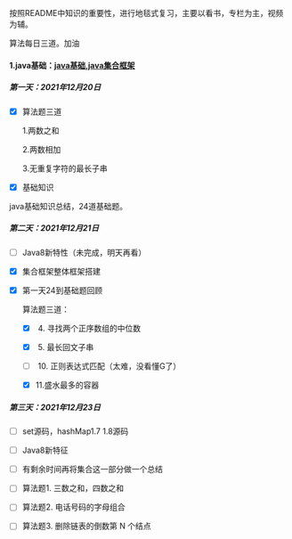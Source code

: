 按照README中知识的重要性，进行地毯式复习，主要以看书，专栏为主，视频为辅。

算法每日三道。加油

#### 1.java基础：[java基础](./java基础/java基础.md),[java集合框架](./java基础/java集合框架.md)

##### 第一天：2021年12月20日

*   [x] 算法题三道

    1.两数之和

    2.两数相加

    3.无重复字符的最长子串

*   [x] 基础知识

java基础知识总结，24道基础题。

##### 第二天：2021年12月21日

*   [ ] Java8新特性（未完成，明天再看）

*   [x] 集合框架整体框架搭建

*   [x] 第一天24到基础题回顾

    算法题三道：

    *   [x] ​	4. 寻找两个正序数组的中位数
    *   [x] ​	5. 最长回文子串
    *   [ ] ​	10. 正则表达式匹配（太难，没看懂G了）

    *   [x] ​    11.盛水最多的容器

##### 第三天：2021年12月23日

*   [ ] set源码，hashMap1.7 1.8源码
*   [ ] Java8新特征
*   [ ] 有剩余时间再将集合这一部分做一个总结
*   [ ] 算法题1. 三数之和，四数之和
*   [ ] 算法题2. 电话号码的字母组合

*   [ ] 算法题3. 删除链表的倒数第 N 个结点

